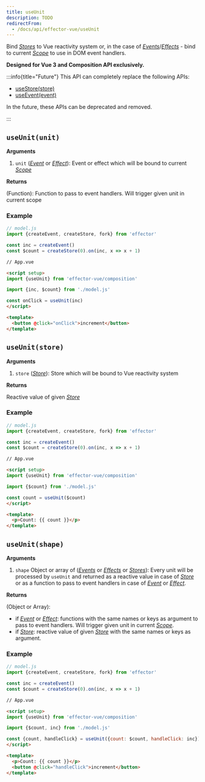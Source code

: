```yaml
---
title: useUnit
description: TODO
redirectFrom:
  - /docs/api/effector-vue/useUnit
---
```


Bind [_Stores_](../effector/Store) to Vue reactivity system or, in the case of [_Events_](../effector/Event)/[_Effects_](../effector/Effect) - bind to current [_Scope_](../effector/Scope) to use in DOM event handlers.

**Designed for Vue 3 and Composition API exclusively.**

:::info{title="Future"}
This API can completely replace the following APIs:

- [useStore(store)](./useStore)
- [useEvent(event)](./useEvent)

In the future, these APIs can be deprecated and removed.

:::

## `useUnit(unit)`

**Arguments**

1. `unit` ([_Event_](../effector/Event) or [_Effect_](../effector/Effect)): Event or effect which will be bound to current [_Scope_](../effector/Scope)

**Returns**

(Function): Function to pass to event handlers. Will trigger given unit in current scope

### Example

```js
// model.js
import {createEvent, createStore, fork} from 'effector'

const inc = createEvent()
const $count = createStore(0).on(inc, x => x + 1)
```

```html
// App.vue

<script setup>
import {useUnit} from 'effector-vue/composition'

import {inc, $count} from './model.js'

const onClick = useUnit(inc)
</script>

<template>
  <button @click="onClick">increment</button>
</template>
```

## `useUnit(store)`

**Arguments**

1. `store` ([_Store_](../effector/Store)): Store which will be bound to Vue reactivity system

**Returns**

Reactive value of given [_Store_](../effector/Store)

### Example

```js
// model.js
import {createEvent, createStore, fork} from 'effector'

const inc = createEvent()
const $count = createStore(0).on(inc, x => x + 1)
```

```html
// App.vue

<script setup>
import {useUnit} from 'effector-vue/composition'

import {$count} from './model.js'

const count = useUnit($count)
</script>

<template>
  <p>Count: {{ count }}</p>
</template>
```

## `useUnit(shape)`

**Arguments**

1. `shape` Object or array of ([_Events_](../effector/Event) or [_Effects_](../effector/Effect) or [_Stores_](../effector/Store)): Every unit will be processed by `useUnit` and returned as a reactive value in case of [_Store_](../effector/Store) or as a function to pass to event handlers in case of [_Event_](../effector/Event) or [_Effect_](../effector/Effect).

**Returns**

(Object or Array):

- if [_Event_](../effector/Event) or [_Effect_](../effector/Effect): functions with the same names or keys as argument to pass to event handlers. Will trigger given unit in current [_Scope_](../effector/Scope).
- if [_Store_](../effector/Store): reactive value of given [_Store_](../effector/Store) with the same names or keys as argument.

### Example

```js
// model.js
import {createEvent, createStore, fork} from 'effector'

const inc = createEvent()
const $count = createStore(0).on(inc, x => x + 1)
```

```html
// App.vue

<script setup>
import {useUnit} from 'effector-vue/composition'

import {$count, inc} from './model.js'

const {count, handleClick} = useUnit({count: $count, handleClick: inc})
</script>

<template>
  <p>Count: {{ count }}</p>
  <button @click="handleClick">increment</button>
</template>
```
